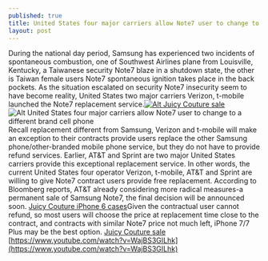 ```yaml
---
published: true
title: United States four major carriers allow Note7 user to change to a different brand cell phone
layout: post
---
```

During the national day period, Samsung has experienced two incidents of spontaneous combustion, one of Southwest Airlines plane from Louisville, Kentucky, a Taiwanese security Note7 blaze in a shutdown state, the other is Taiwan female users Note7 spontaneous ignition takes place in the back pockets. As the situation escalated on security Note7 insecurity seem to have become reality, United States two major carriers Verizon, t-mobile launched the Note7 replacement service.[![Alt Juicy Couture sale](http://www.nodcase.com/images/large/i6/juicy_couture_i63556_lrg.jpg)](http://www.nodcase.com/juicy-couture-iphone-6-case-get-it-right-p-5076.html)![Alt United States four major carriers allow Note7 user to change to a different brand cell phone](https://c1.staticflickr.com/9/8128/29561054473_a3161ab739_b.jpg)Recall replacement different from Samsung, Verizon and t-mobile will make an exception to their contracts provide users replace the other Samsung phone/other-branded mobile phone service, but they do not have to provide refund services. Earlier, AT&T and Sprint are two major United States carriers provide this exceptional replacement service. In other words, the current United States four operator Verizon, t-mobile, AT&T and Sprint are willing to give Note7 contract users provide free replacement. According to Bloomberg reports, AT&T already considering more radical measures-a permanent sale of Samsung Note7, the final decision will be announced soon. [Juicy Couture iPhone 6 cases](http://cathkidstoncase.blogspot.com/2016/08/hai-tao-aftershokz-as301-less-than-200.html)Given the contractual user cannot refund, so most users will choose the price at replacement time close to the contract, and contracts with similar Note7 price not much left, iPhone 7/7 Plus may be the best option. [Juicy Couture sale](http://www.nodcase.com/juicy-couture-iphone-6-case-get-it-right-p-5076.html) [https://www.youtube.com/watch?v=WajBS3GILhk](https://www.youtube.com/watch?v=WajBS3GILhk)